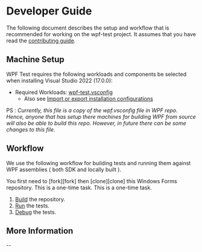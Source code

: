 # Developer Guide

The following document describes the setup and workflow that is recommended for working on the wpf-test project. It assumes that you have read the [contributing guide](contributing.md).

## Machine Setup

WPF Test requires the following workloads and components be selected when installing Visual Studio 2022 (17.0.0):

* Required Workloads: [wpf-test.vsconfig](wpf-test.vsconfig)
    *  Also see [Import or export installation configurations](https://docs.microsoft.com/en-us/visualstudio/install/import-export-installation-configurations?view=vs-2019)

PS : *Currently, this file is a copy of the wpf.vsconfig file in WPF repo. Hence, anyone that has setup there machines for building WPF from source will also be able to build this repo. However, in future there can be some changes to this file.*

## Workflow

We use the following workflow for building tests and running them against WPF assemblies ( both SDK and locally built ).

You first need to [fork][fork] then [clone][clone] this Windows Forms repository. This is a one-time task. This is a one-time task.

1. [Build](building-running-debugging.md#building-tests) the repository.
2. [Run](building-running-debugging.md#running-tests) the tests.
3. [Debug](building-running-debugging.md#debugging-tests-and-test-infrastructure) the tests.

## More Information

--